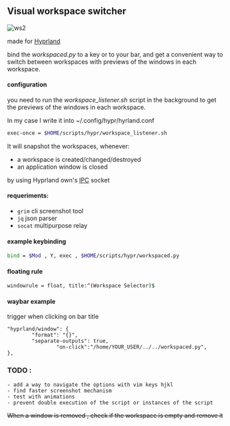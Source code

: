 ## Visual workspace switcher
![ws2](https://github.com/CarloCattano/workspacer/assets/17380530/5d28bcfc-3270-46b2-8372-33d504880855)


made for [Hyprland](https://hyprland.org)

bind the _workspaced.py_ to a key or to your bar, and get a convenient way to switch between workspaces with previews of the windows in each workspace.

#### configuration

you need to run the _workspace_listener.sh_ script in the background to get the previews of the windows in each workspace.

In my case I write it into ~/.config/hypr/hyrland.conf

```bash
exec-once = $HOME/scripts/hypr/workspace_listener.sh
```

It will snapshot the workspaces, whenever:
- a workspace is created/changed/destroyed
- an application window is closed

by using Hyprland own's [IPC](https://wiki.hyprland.org/IPC/) socket

#### requeriments:

- ```grim```  cli screenshot tool
- ```jq``` json parser
- ```socat``` multipurpose relay

#### example keybinding

```bash
bind = $Mod , Y, exec , $HOME/scripts/hypr/workspaced.py
```

#### floating rule
```bash
windowrule = float, title:^(Workspace Selector)$
```

#### waybar example 
trigger when clicking on bar title
```
"hyprland/window": {
		"format": "{}",
		"separate-outputs": true,
	            "on-click":"/home/YOUR_USER/../../workspaced.py",
},
```

### TODO : 
    - add a way to navigate the options with vim keys hjkl
    - find faster screenshot mechanism
	- test with animations
    - prevent double execution of the script or instances of the script
~~When a window is removed , check if the workspace is empty and remove it~~
